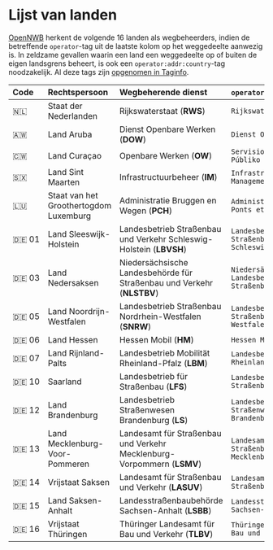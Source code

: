 Lijst van landen
================

[OpenNWB](../README.md) herkent de volgende 16 landen als wegbeheerders, indien de betreffende `operator`-tag uit de laatste kolom op het weggedeelte aanwezig is.
In zeldzame gevallen waarin een land een weggedeelte op of buiten de eigen landsgrens beheert, is ook een `operator:addr:country`-tag noodzakelijk.
Al deze tags zijn [opgenomen in Taginfo](https://taginfo.openstreetmap.org/projects/opennwb#tags).

| Code | Rechtspersoon | Wegbeherende dienst | `operator`-tag |
| :--- | :--- | :--- | :--- |
| 🇳🇱 | Staat der Nederlanden | Rijkswaterstaat (**RWS**) | `Rijkswaterstaat` |
| 🇦🇼 | Land Aruba | Dienst Openbare Werken (**DOW**) | `Dienst Openbare Werken` |
| 🇨🇼 | Land Curaçao | Openbare Werken (**OW**) | `Servisio pa Obra Públiko` |
| 🇸🇽 | Land Sint Maarten | Infrastructuurbeheer (**IM**) | `Infrastructure Management` |
| 🇱🇺 | Staat van het Groothertogdom Luxemburg | Administratie Bruggen en Wegen (**PCH**) | `Administration des Ponts et Chaussées` |
| 🇩🇪 01 | Land Sleeswijk-Holstein | Landesbetrieb Straßenbau und Verkehr Schleswig-Holstein (**LBVSH**) | `Landesbetrieb Straßenbau und Verkehr Schleswig-Holstein` |
| 🇩🇪 03 | Land Nedersaksen | Niedersächsische Landesbehörde für Straßenbau und Verkehr (**NLSTBV**) | `Niedersächsische Landesbehörde für Straßenbau und Verkehr` |
| 🇩🇪 05 | Land Noordrijn-Westfalen | Landesbetrieb Straßenbau Nordrhein-Westfalen (**SNRW**) | `Landesbetrieb Straßenbau Nordrhein-Westfalen` |
| 🇩🇪 06 | Land Hessen | Hessen Mobil (**HM**) | `Hessen Mobil` |
| 🇩🇪 07 | Land Rijnland-Palts | Landesbetrieb Mobilität Rheinland-Pfalz (**LBM**) | `Landesbetrieb Mobilität Rheinland-Pfalz` |
| 🇩🇪 10 | Saarland | Landesbetrieb für Straßenbau (**LFS**) | `Landesbetrieb für Straßenbau` |
| 🇩🇪 12 | Land Brandenburg | Landesbetrieb Straßenwesen Brandenburg (**LS**) | `Landesbetrieb Straßenwesen Brandenburg` |
| 🇩🇪 13 | Land Mecklenburg-Voor-Pommeren | Landesamt für Straßenbau und Verkehr Mecklenburg-Vorpommern (**LSMV**) | `Landesamt für Straßenbau und Verkehr Mecklenburg-Vorpommern` |
| 🇩🇪 14 | Vrijstaat Saksen | Landesamt für Straßenbau und Verkehr (**LASUV**) | `Landesamt für Straßenbau und Verkehr` |
| 🇩🇪 15 | Land Saksen-Anhalt | Landesstraßenbaubehörde Sachsen-Anhalt (**LSBB**) | `Landesstraßenbaubehörde Sachsen-Anhalt` |
| 🇩🇪 16 | Vrijstaat Thüringen | Thüringer Landesamt für Bau und Verkehr (**TLBV**) | `Thüringer Landesamt für Bau und Verkehr` |
